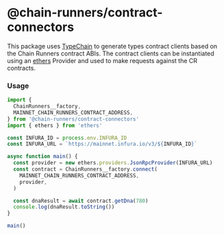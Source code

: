 # @chain-runners/contract-connectors

This package uses [TypeChain](https://github.com/dethcrypto/TypeChain) to generate types contract clients based on the
Chain Runners contract ABIs. The contract clients can be instantiated using an [ethers](https://ethers.org/) Provider
and used to make requests against the CR contracts.

### Usage

```ts
import {
  ChainRunners__factory,
  MAINNET_CHAIN_RUNNERS_CONTRACT_ADDRESS,
} from '@chain-runners/contract-connectors'
import { ethers } from 'ethers'

const INFURA_ID = process.env.INFURA_ID
const INFURA_URL = `https://mainnet.infura.io/v3/${INFURA_ID}`

async function main() {
  const provider = new ethers.providers.JsonRpcProvider(INFURA_URL)
  const contract = ChainRunners__factory.connect(
    MAINNET_CHAIN_RUNNERS_CONTRACT_ADDRESS,
    provider,
  )

  const dnaResult = await contract.getDna(780)
  console.log(dnaResult.toString())
}

main()
```
